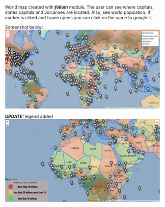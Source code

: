 World map created with ***folium*** module. The user can see where capitals, states capitals and volcanoes are located. Also, see world population. If marker is cliked and frame opens you can click on the name to google it.

Screenshot below:
![](images/map.png)

***UPDATE:*** legend added 
![](images/map2.png)

